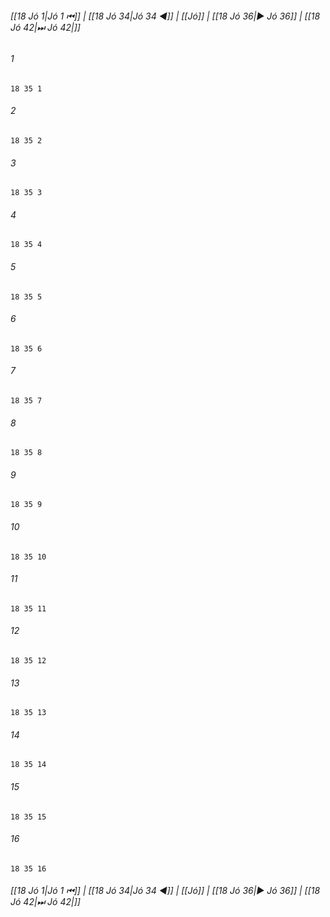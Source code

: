 
###### [[18 Jó 1|Jó 1 ⏮]] | [[18 Jó 34|Jó 34 ◀]] | [[Jó]] | [[18 Jó 36|▶ Jó 36]] | [[18 Jó 42|⏭ Jó 42|]]

###### 1
``` verse
18 35 1 
```
###### 2
``` verse
18 35 2 
```
###### 3
``` verse
18 35 3 
```
###### 4
``` verse
18 35 4 
```
###### 5
``` verse
18 35 5 
```
###### 6
``` verse
18 35 6 
```
###### 7
``` verse
18 35 7 
```
###### 8
``` verse
18 35 8 
```
###### 9
``` verse
18 35 9 
```
###### 10
``` verse
18 35 10 
```
###### 11
``` verse
18 35 11 
```
###### 12
``` verse
18 35 12 
```
###### 13
``` verse
18 35 13 
```
###### 14
``` verse
18 35 14 
```
###### 15
``` verse
18 35 15 
```
###### 16
``` verse
18 35 16 
```

###### [[18 Jó 1|Jó 1 ⏮]] | [[18 Jó 34|Jó 34 ◀]] | [[Jó]] | [[18 Jó 36|▶ Jó 36]] | [[18 Jó 42|⏭ Jó 42|]]

